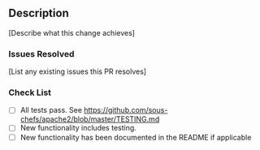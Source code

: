 ## Description

[Describe what this change achieves]

### Issues Resolved

[List any existing issues this PR resolves]

### Check List
- [ ] All tests pass. See https://github.com/sous-chefs/apache2/blob/master/TESTING.md
- [ ] New functionality includes testing.
- [ ] New functionality has been documented in the README if applicable
